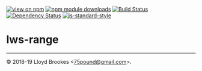 [![view on npm](https://img.shields.io/npm/v/lws-range.svg)](https://www.npmjs.org/package/lws-range)
[![npm module downloads](https://img.shields.io/npm/dt/lws-range.svg)](https://www.npmjs.org/package/lws-range)
[![Build Status](https://travis-ci.org/lwsjs/range.svg?branch=master)](https://travis-ci.org/lwsjs/range)
[![Dependency Status](https://david-dm.org/lwsjs/range.svg)](https://david-dm.org/lwsjs/range)
[![js-standard-style](https://img.shields.io/badge/code%20style-standard-brightgreen.svg)](https://github.com/feross/standard)

# lws-range


* * *

&copy; 2018-19 Lloyd Brookes \<75pound@gmail.com\>.

